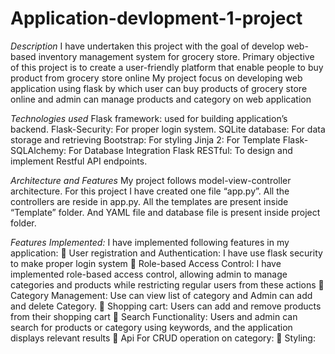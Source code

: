 # Application-devlopment-1-project

*Description*
I have undertaken this project with the goal of develop web-based inventory management system for grocery store. Primary objective of this project is to create a user-friendly platform that enable people to buy product from grocery store online
My project focus on developing web application using flask by which user can buy products of grocery store online and admin can manage products and category on web application

*Technologies used*
Flask framework: used for building application’s backend.
Flask-Security: For proper login system.
SQLite database: For data storage and retrieving
Bootstrap: For styling
Jinja 2: For Template
Flask-SQLAlchemy: For Database Integration
Flask RESTful: To design and implement Restful API endpoints.

*Architecture and Features*
My project follows model-view-controller architecture. For this project I have created one file “app.py”. All the controllers are reside in app.py. All the templates are present inside “Template” folder. And YAML file and database file is present inside project folder.

*Features Implemented:*
I have implemented following features in my application:
 User registration and Authentication: I have use flask security to make proper login system
 Role-based Access Control: I have implemented role-based access control, allowing admin to manage categories and products while restricting regular users from these actions
 Category Management: Use can view list of category and Admin can add and delete Category.
 Shopping cart: Users can add and remove products from their shopping cart
 Search Functionality: Users and admin can search for products or category using keywords, and the application displays relevant results
 Api For CRUD operation on category:
 Styling:
